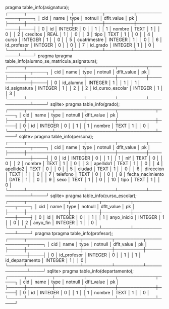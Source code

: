 pragma table_info(asignatura);
┌─────┬──────────────┬─────────┬─────────┬────────────┬────┐
│ cid │     name     │  type   │ notnull │ dflt_value │ pk │
├─────┼──────────────┼─────────┼─────────┼────────────┼────┤
│ 0   │ id           │ INTEGER │ 0       │            │ 1  │
│ 1   │ nombre       │ TEXT    │ 1       │            │ 0  │
│ 2   │ creditos     │ REAL    │ 1       │            │ 0  │
│ 3   │ tipo         │ TEXT    │ 1       │            │ 0  │
│ 4   │ curso        │ INTEGER │ 1       │            │ 0  │
│ 5   │ cuatrimestre │ INTEGER │ 1       │            │ 0  │
│ 6   │ id_profesor  │ INTEGER │ 0       │            │ 0  │
│ 7   │ id_grado     │ INTEGER │ 1       │            │ 0  │
└─────┴──────────────┴─────────┴─────────┴────────────┴────┘
pragma tpragma table_info(alumno_se_matricula_asignatura);
┌─────┬──────────────────┬─────────┬─────────┬────────────┬────┐
│ cid │       name       │  type   │ notnull │ dflt_value │ pk │
├─────┼──────────────────┼─────────┼─────────┼────────────┼────┤
│ 0   │ id_alumno        │ INTEGER │ 1       │            │ 1  │
│ 1   │ id_asignatura    │ INTEGER │ 1       │            │ 2  │
│ 2   │ id_curso_escolar │ INTEGER │ 1       │            │ 3  │
└─────┴──────────────────┴─────────┴─────────┴────────────┴────┘
sqlite> pragma table_info(grado);
┌─────┬────────┬─────────┬─────────┬────────────┬────┐
│ cid │  name  │  type   │ notnull │ dflt_value │ pk │
├─────┼────────┼─────────┼─────────┼────────────┼────┤
│ 0   │ id     │ INTEGER │ 0       │            │ 1  │
│ 1   │ nombre │ TEXT    │ 1       │            │ 0  │
└─────┴────────┴─────────┴─────────┴────────────┴────┘
sqlite> pragma table_info(persona);
┌─────┬──────────────────┬─────────┬─────────┬────────────┬────┐
│ cid │       name       │  type   │ notnull │ dflt_value │ pk │
├─────┼──────────────────┼─────────┼─────────┼────────────┼────┤
│ 0   │ id               │ INTEGER │ 0       │            │ 1  │
│ 1   │ nif              │ TEXT    │ 0       │            │ 0  │
│ 2   │ nombre           │ TEXT    │ 1       │            │ 0  │
│ 3   │ apellido1        │ TEXT    │ 1       │            │ 0  │
│ 4   │ apellido2        │ TEXT    │ 0       │            │ 0  │
│ 5   │ ciudad           │ TEXT    │ 1       │            │ 0  │
│ 6   │ direccion        │ TEXT    │ 1       │            │ 0  │
│ 7   │ telefono         │ TEXT    │ 0       │            │ 0  │
│ 8   │ fecha_nacimiento │ DATE    │ 1       │            │ 0  │
│ 9   │ sexo             │ TEXT    │ 1       │            │ 0  │
│ 10  │ tipo             │ TEXT    │ 1       │            │ 0  │
└─────┴──────────────────┴─────────┴─────────┴────────────┴────┘
sqlite> pragma table_info(curso_escolar);
┌─────┬─────────────┬─────────┬─────────┬────────────┬────┐
│ cid │    name     │  type   │ notnull │ dflt_value │ pk │
├─────┼─────────────┼─────────┼─────────┼────────────┼────┤
│ 0   │ id          │ INTEGER │ 0       │            │ 1  │
│ 1   │ anyo_inicio │ INTEGER │ 1       │            │ 0  │
│ 2   │ anyo_fin    │ INTEGER │ 1       │            │ 0  │
└─────┴─────────────┴─────────┴─────────┴────────────┴────┘
pragma tpragma table_info(profesor);
┌─────┬─────────────────┬─────────┬─────────┬────────────┬────┐
│ cid │      name       │  type   │ notnull │ dflt_value │ pk │
├─────┼─────────────────┼─────────┼─────────┼────────────┼────┤
│ 0   │ id_profesor     │ INTEGER │ 0       │            │ 1  │
│ 1   │ id_departamento │ INTEGER │ 1       │            │ 0  │
└─────┴─────────────────┴─────────┴─────────┴────────────┴────┘
sqlite> pragma table_info(departamento);
┌─────┬────────┬─────────┬─────────┬────────────┬────┐
│ cid │  name  │  type   │ notnull │ dflt_value │ pk │
├─────┼────────┼─────────┼─────────┼────────────┼────┤
│ 0   │ id     │ INTEGER │ 0       │            │ 1  │
│ 1   │ nombre │ TEXT    │ 1       │            │ 0  │
└─────┴────────┴─────────┴─────────┴────────────┴────┘